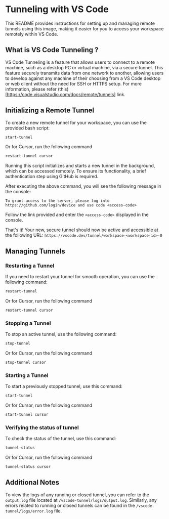 # Tunneling with VS Code

This README provides instructions for setting up and managing remote tunnels using this image, making it easier for you to access your workspace remotely within VS Code.

## What is VS Code Tunneling ?

VS Code Tunneling is a feature that allows users to connect to a remote machine, such as a desktop PC or virtual machine, via a secure tunnel. This feature securely transmits data from one network to another, allowing users to develop against any machine of their choosing from a VS Code desktop or web client without the need for SSH or HTTPS setup. For more information, please refer (this)[https://code.visualstudio.com/docs/remote/tunnels] link.

## Initializing a Remote Tunnel

To create a new remote tunnel for your workspace, you can use the provided bash script:

```bash
start-tunnel
```

Or for Cursor, run the following command

```bash
restart-tunnel cursor
```

Running this script initializes and starts a new tunnel in the background, which can be accessed remotely. To ensure its functionality, a brief authentication step using GitHub is required.

After executing the above command, you will see the following message in the console:

```
To grant access to the server, please log into https://github.com/login/device and use code <access-code>
```

Follow the link provided and enter the `<access-code>` displayed in the console.

That's it! Your new, secure tunnel should now be active and accessible at the following URL: `https://vscode.dev/tunnel/workspace-<workspace-id>-0`

## Managing Tunnels

### Restarting a Tunnel

If you need to restart your tunnel for smooth operation, you can use the following command:

```bash
restart-tunnel
```

Or for Cursor, run the following command

```bash
restart-tunnel cursor
```

### Stopping a Tunnel

To stop an active tunnel, use the following command:

```bash
stop-tunnel
```

Or for Cursor, run the following command

```bash
stop-tunnel cursor
```

### Starting a Tunnel

To start a previously stopped tunnel, use this command:

```bash
start-tunnel
```

Or for Cursor, run the following command

```bash
start-tunnel cursor
```

### Verifying the status of tunnel

To check the status of the tunnel, use this command:

```bash
tunnel-status
```

Or for Cursor, run the following command

```bash
tunnel-status cursor
```

## Additional Notes

To view the logs of any running or closed tunnel, you can refer to the `output.log` file located at `/vscode-tunnel/logs/output.log`. Similarly, any errors related to running or closed tunnels can be found in the `/vscode-tunnel/logs/error.log` file.
